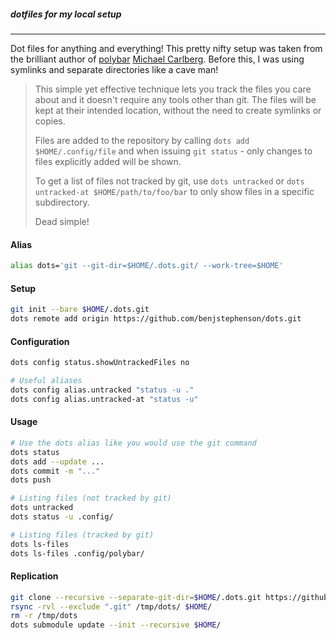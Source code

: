 
##### dotfiles for my local setup
---------------------------------

Dot files for anything and everything!
This pretty nifty setup was taken from the brilliant author of [polybar](https://github.com/jaagr/polybar) [Michael Carlberg](https://github.com/jaagr).
Before this, I was using symlinks and separate directories like a cave man!


>This simple yet effective technique lets you track the files you care about
>and it doesn't require any tools other than git. The files will be kept at
>their intended location, without the need to create symlinks or copies.
>
>Files are added to the repository by calling `dots add $HOME/.config/file` and when
>issuing `git status` - only changes to files explicitly added will be shown.
>
>To get a list of files not tracked by git, use `dots untracked` or `dots untracked-at $HOME/path/to/foo/bar`
>to only show files in a specific subdirectory.
>
>Dead simple!


#### Alias
~~~ sh
alias dots='git --git-dir=$HOME/.dots.git/ --work-tree=$HOME'
~~~

#### Setup
~~~ sh
git init --bare $HOME/.dots.git
dots remote add origin https://github.com/benjstephenson/dots.git
~~~

#### Configuration
~~~ sh
dots config status.showUntrackedFiles no

# Useful aliases
dots config alias.untracked "status -u ."
dots config alias.untracked-at "status -u"
~~~

#### Usage
~~~ sh
# Use the dots alias like you would use the git command
dots status
dots add --update ...
dots commit -m "..."
dots push

# Listing files (not tracked by git)
dots untracked
dots status -u .config/

# Listing files (tracked by git)
dots ls-files
dots ls-files .config/polybar/
~~~

#### Replication
~~~ sh
git clone --recursive --separate-git-dir=$HOME/.dots.git https://github.com/benjstephenson/dots.git /tmp/dots
rsync -rvl --exclude ".git" /tmp/dots/ $HOME/
rm -r /tmp/dots
dots submodule update --init --recursive $HOME/
~~~
